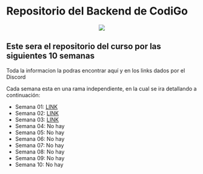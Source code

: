 # Repositorio del Backend de CodiGo

<p align="center">
    <img src="https://codigo.edu.pe/public/img/codigo-logo.png">
</p>

## Este sera el repositorio del curso por las siguientes 10 semanas

Toda la informacion la podras encontrar aquí y en los links dados por el Discord

Cada semana esta en una rama independiente, en la cual se ira detallando a continuación:

- Semana 01: <a href="https://github.com/ederivero/backend-g9/tree/semana01">LINK</a>
- Semana 02: <a href="https://github.com/ederivero/backend-g9/tree/semana02">LINK</a>
- Semana 03: <a href="https://github.com/ederivero/backend-g9/tree/semana03">LINK</a>
- Semana 04: No hay
- Semana 05: No hay
- Semana 06: No hay
- Semana 07: No hay
- Semana 08: No hay
- Semana 09: No hay
- Semana 10: No hay
